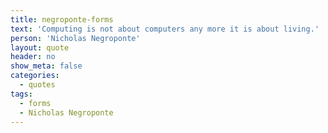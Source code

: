 ```yaml
---
title: negroponte-forms
text: 'Computing is not about computers any more it is about living.'
person: 'Nicholas Negroponte'
layout: quote
header: no
show_meta: false
categories:
  - quotes
tags:
  - forms
  - Nicholas Negroponte
---
```

